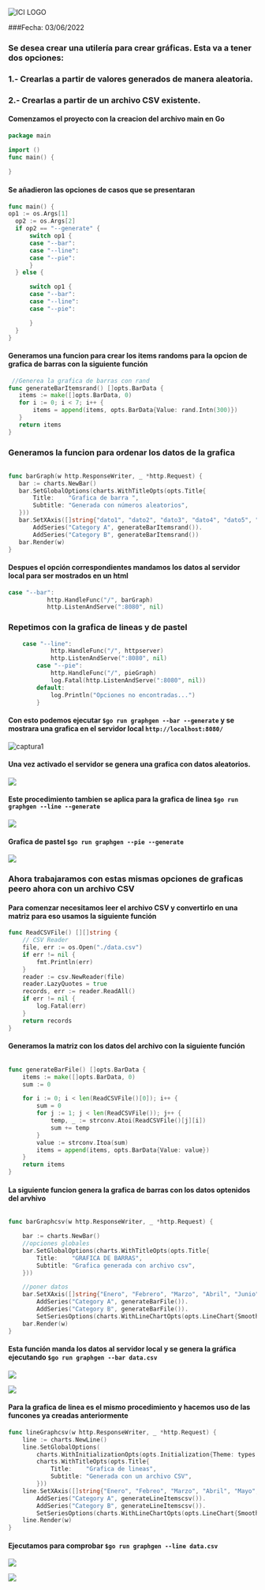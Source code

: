 ![ICI LOGO](imgs/ici_logo.png)

###Fecha: 03/06/2022

### Se desea crear una utilería para crear gráficas. Esta va a tener dos opciones:
### 1.- Crearlas a partir de valores generados de manera aleatoria.
### 2.- Crearlas a partir de un archivo CSV existente.


#### Comenzamos el proyecto con la creacion del archivo main en Go

```GO
package main

import ()
func main() {
	
}
 ```
 #### Se añadieron las opciones de casos que se presentaran
 
  ```GO
  func main() {
  op1 := os.Args[1]
	op2 := os.Args[2]
	if op2 == "--generate" {
		switch op1 {
		case "--bar":
		case "--line":	
		case "--pie":
		}
	} else {

		switch op1 {
		case "--bar":
		case "--line":
		case "--pie":

		}
	}
}
   ```
#### Generamos una funcion para crear los items randoms para la opcion de grafica de barras con la siguiente función
 ```GO
  //Generea la grafica de barras con rand
func generateBarItemsrand() []opts.BarData {
	items := make([]opts.BarData, 0)
	for i := 0; i < 7; i++ {
		items = append(items, opts.BarData{Value: rand.Intn(300)})
	}
	return items
}
 ```
 ### Generamos la funcion para ordenar los datos de la grafica
 ```GO
  
func barGraph(w http.ResponseWriter, _ *http.Request) {
	bar := charts.NewBar()
	bar.SetGlobalOptions(charts.WithTitleOpts(opts.Title{
		Title:    "Grafica de barra ",
		Subtitle: "Generada con números aleatorios",
	}))
	bar.SetXAxis([]string{"dato1", "dato2", "dato3", "dato4", "dato5", "dato6", "dato7"}).
		AddSeries("Category A", generateBarItemsrand()).
		AddSeries("Category B", generateBarItemsrand())
	bar.Render(w)
}
 ```
 #### Despues el opción correspondientes mandamos los datos al servidor local para ser mostrados en un html
 ```GO
 case "--bar":
			http.HandleFunc("/", barGraph)
			http.ListenAndServe(":8080", nil)
   ```
   
   ### Repetimos con la grafica de lineas y de pastel 
```GO
    case "--line":
			http.HandleFunc("/", httpserver)
			http.ListenAndServe(":8080", nil)
		case "--pie":
			http.HandleFunc("/", pieGraph)
			log.Fatal(http.ListenAndServe(":8080", nil))
		default:
			log.Println("Opciones no encontradas...")
		}
```
 
 #### Con esto podemos ejecutar ```$go run graphgen --bar --generate``` y se mostrara una grafica en el servidor local ``` http://localhost:8080/ ```
 
![captura1](imgs/cap1.png)

#### Una vez activado el servidor se genera una grafica con datos aleatorios.

![](imgs/gif_barraas.gif)

#### Este procedimiento tambien se aplica para la grafica de linea ```$go run graphgen --line --generate```

![](imgs/cap_grafica_linea.gif)


#### Grafica de pastel  ```$go run graphgen --pie --generate```

 ![](imgs/cap_grafica_pastel.gif)
 
   
### Ahora trabajaramos con estas mismas opciones de graficas peero ahora con un archivo CSV 

#### Para comenzar necesitamos leer el archivo CSV y convertirlo en una matriz para eso usamos la siguiente función
```GO
func ReadCSVFile() [][]string {
	// CSV Reader
	file, err := os.Open("./data.csv")
	if err != nil {
		fmt.Println(err)
	}
	reader := csv.NewReader(file)
	reader.LazyQuotes = true
	records, err := reader.ReadAll()
	if err != nil {
		log.Fatal(err)
	}
	return records
}
```
#### Generamos la matriz con los datos del archivo con la siguiente función 
```Go

func generateBarFile() []opts.BarData {
	items := make([]opts.BarData, 0)
	sum := 0

	for i := 0; i < len(ReadCSVFile()[0]); i++ {
		sum = 0
		for j := 1; j < len(ReadCSVFile()); j++ {
			temp, _ := strconv.Atoi(ReadCSVFile()[j][i])
			sum += temp
		}
		value := strconv.Itoa(sum)
		items = append(items, opts.BarData{Value: value})
	}
	return items
}
```
#### La siguiente funcion genera la grafica de barras con los datos optenidos del arvhivo
```GO

func barGraphcsv(w http.ResponseWriter, _ *http.Request) {

	bar := charts.NewBar()
	//opciones globales
	bar.SetGlobalOptions(charts.WithTitleOpts(opts.Title{
		Title:    "GRAFICA DE BARRAS",
		Subtitle: "Grafica generada con archivo csv",
	}))

	//poner datos
	bar.SetXAxis([]string{"Enero", "Febrero", "Marzo", "Abril", "Junio", "Julio"}).
		AddSeries("Category A", generateBarFile()).
		AddSeries("Category B", generateBarFile()).
		SetSeriesOptions(charts.WithLineChartOpts(opts.LineChart{Smooth: true}))
	bar.Render(w)
}
```
#### Esta función manda los datos al servidor local y se genera la gráfica ejecutando ```$go run graphgen --bar data.csv```

![](imgs/graficabarraacsv.gif)

![](imgs/grafica_barracsv.png)

#### Para la grafica de linea es el mismo procedimiento y hacemos uso de las funcones ya creadas anteriormente
```GO
func lineGraphcsv(w http.ResponseWriter, _ *http.Request) {
	line := charts.NewLine()
	line.SetGlobalOptions(
		charts.WithInitializationOpts(opts.Initialization{Theme: types.ThemeWesteros}),
		charts.WithTitleOpts(opts.Title{
			Title:    "Grafica de lineas",
			Subtitle: "Generada con un archivo CSV",
		}))
	line.SetXAxis([]string{"Enero", "Febreo", "Marzo", "Abril", "Mayo", "Junio", "Julio"}).
		AddSeries("Category A", generateLineItemscsv()).
		AddSeries("Category B", generateLineItemscsv()).
		SetSeriesOptions(charts.WithLineChartOpts(opts.LineChart{Smooth: true}))
	line.Render(w)
}
```
#### Ejecutamos para comprobar ```$go run graphgen --line data.csv```

![](imgs/grafica_lineacsv.png)

 ![](imgs/cap_grafica_pastel.gif)
